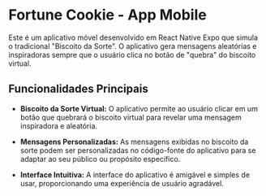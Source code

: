 # Fortune Cookie - App Mobile

Este é um aplicativo móvel desenvolvido em React Native Expo que simula o tradicional "Biscoito da Sorte". O aplicativo gera mensagens aleatórias e inspiradoras sempre que o usuário clica no botão de "quebra" do biscoito virtual.

## Funcionalidades Principais

- **Biscoito da Sorte Virtual:** O aplicativo permite ao usuário clicar em um botão que quebrará o biscoito virtual para revelar uma mensagem inspiradora e aleatória.

- **Mensagens Personalizadas:** As mensagens exibidas no biscoito da sorte podem ser personalizadas no código-fonte do aplicativo para se adaptar ao seu público ou propósito específico.

- **Interface Intuitiva:** A interface do aplicativo é amigável e simples de usar, proporcionando uma experiência de usuário agradável.
